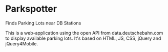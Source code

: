 # Parkspotter
Finds Parking Lots near DB Stations

This is a web-application using the open API from data.deutschebahn.com to display available parking lots. It's based on HTML, JS, CSS, jQuery and jQuery4Mobile.
